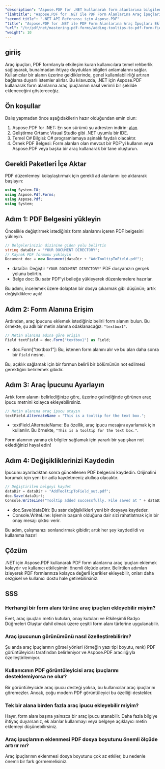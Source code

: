 ```yaml
---
"description": "Aspose.PDF for .NET kullanarak form alanlarına bilgilendirici araç ipuçları ekleyerek PDF formlarınızın kullanılabilirliğini nasıl artırabileceğinizi keşfedin. Bu adım adım kılavuz, süreci adım adım anlatmaktadır."
"linktitle": "Aspose.PDF for .NET ile PDF Form Alanlarına Araç İpuçları Ekleme"
"second_title": ".NET API Referansı için Aspose.PDF"
"title": "Aspose.PDF for .NET ile PDF Form Alanlarına Araç İpuçları Ekleme"
"url": "/tr/pdf/net/mastering-pdf-forms/adding-tooltips-to-pdf-form-fields/"
"weight": 10
---
```


## giriiş

Araç ipuçları, PDF formlarıyla etkileşim kuran kullanıcılara temel rehberlik sağlayarak, bunalmadan ihtiyaç duydukları bilgileri anlamalarını sağlar. Kullanıcılar bir alanın üzerine geldiklerinde, genel kullanılabilirliği artıran bağlama duyarlı istemler alırlar. Bu kılavuzda, .NET için Aspose.PDF kullanarak form alanlarına araç ipuçlarının nasıl verimli bir şekilde ekleneceğini göstereceğiz.

## Ön koşullar

Dalış yapmadan önce aşağıdakilerin hazır olduğundan emin olun:

1. Aspose.PDF for .NET: En son sürümü şu adresten indirin: [alan](https://releases.aspose.com/pdf/net/).
2. Geliştirme Ortamı: Visual Studio gibi .NET uyumlu bir IDE.
3. Temel C# Bilgisi: C# programlamaya aşinalık faydalı olacaktır.
4. Örnek PDF Belgesi: Form alanları olan mevcut bir PDF'yi kullanın veya Aspose.PDF veya başka bir araç kullanarak bir tane oluşturun.

## Gerekli Paketleri İçe Aktar

PDF düzenlemeyi kolaylaştırmak için gerekli ad alanlarını içe aktararak başlayın:

```csharp
using System.IO;
using Aspose.Pdf.Forms;
using Aspose.Pdf;
using System;
```

## Adım 1: PDF Belgesini yükleyin

Öncelikle değiştirmek istediğiniz form alanlarını içeren PDF belgesini yükleyin.

```csharp
// Belgelerinizin dizinine giden yolu belirtin
string dataDir = "YOUR DOCUMENT DIRECTORY";
// Kaynak PDF formunu yükleyin
Document doc = new Document(dataDir + "AddTooltipToField.pdf");
```

- dataDir: Değiştir `"YOUR DOCUMENT DIRECTORY"` PDF dosyanızın gerçek yolunu belirtin.
- Belge doc: Bu satır PDF'yi belleğe yükleyerek düzenlemelere hazırlar.

Bu adımı, incelemek üzere dolaptan bir dosya çıkarmak gibi düşünün; artık değişikliklere açık!

## Adım 2: Form Alanına Erişim

Ardından, araç ipucunu eklemek istediğiniz belirli form alanını bulun. Bu örnekte, şu adlı bir metin alanına odaklanacağız: `"textbox1"`.

```csharp
// Metin alanına adına göre erişin
Field textField = doc.Form["textbox1"] as Field;
```

- doc.Form["textbox1"]: Bu, istenen form alanını alır ve bu alan daha sonra bir `Field` nesne. 

Bu, açıklık sağlamak için bir formun belirli bir bölümünün not edilmesi gerektiğini belirlemek gibidir.

## Adım 3: Araç İpucunu Ayarlayın

Artık form alanını belirlediğinize göre, üzerine gelindiğinde görünen araç ipucu metnini kolayca ekleyebilirsiniz.

```csharp
// Metin alanına araç ipucu atayın
textField.AlternateName = "This is a tooltip for the text box.";
```

- textField.AlternateName: Bu özellik, araç ipucu mesajını ayarlamak için kullanılır. Bu örnekte, `"This is a tooltip for the text box."`.

Form alanının yanına ek bilgiler sağlamak için yararlı bir yapışkan not eklediğinizi hayal edin!

## Adım 4: Değişikliklerinizi Kaydedin

İpucunu ayarladıktan sonra güncellenen PDF belgesini kaydedin. Orijinalini korumak için yeni bir adla kaydetmeniz akıllıca olacaktır.

```csharp
// Değiştirilen belgeyi kaydet
dataDir = dataDir + "AddTooltipToField_out.pdf";
doc.Save(dataDir);
Console.WriteLine("Tooltip added successfully. File saved at " + dataDir);
```

- doc.Save(dataDir): Bu satır değişiklikleri yeni bir dosyaya kaydeder.
- Console.WriteLine: İşlemin başarılı olduğuna dair sizi rahatlatmak için bir onay mesajı çıktısı verir.

Bu adım, çalışmanızı sonlandırmak gibidir; artık her şey kaydedildi ve kullanıma hazır!

## Çözüm

.NET için Aspose.PDF kullanarak PDF form alanlarına araç ipuçları eklemek kolaydır ve kullanıcı etkileşimini önemli ölçüde artırır. Belirtilen adımları izleyerek PDF formlarınıza kolayca değerli içerikler ekleyebilir, onları daha sezgisel ve kullanıcı dostu hale getirebilirsiniz.

## SSS

### Herhangi bir form alanı türüne araç ipuçları ekleyebilir miyim?
Evet, araç ipuçları metin kutuları, onay kutuları ve Etkileşimli Radyo Düğmeleri Oluştur dahil olmak üzere çeşitli form alanı türlerine uygulanabilir.

### Araç ipucunun görünümünü nasıl özelleştirebilirim?
Şu anda araç ipuçlarının görsel yönleri (örneğin yazı tipi boyutu, renk) PDF görüntüleyicisi tarafından belirleniyor ve Aspose.PDF aracılığıyla özelleştirilemiyor.

### Kullanıcının PDF görüntüleyicisi araç ipuçlarını desteklemiyorsa ne olur?
Bir görüntüleyicide araç ipucu desteği yoksa, bu kullanıcılar araç ipuçlarını göremezler. Ancak, çoğu modern PDF görüntüleyici bu özelliği destekler.

### Tek bir alana birden fazla araç ipucu ekleyebilir miyim?
Hayır, form alanı başına yalnızca bir araç ipucu atanabilir. Daha fazla bilgiye ihtiyaç duyarsanız, ek alanlar kullanmayı veya belgeye açıklayıcı metin eklemeyi düşünebilirsiniz.

### Araç ipuçlarının eklenmesi PDF dosya boyutunu önemli ölçüde artırır mı?
Araç ipuçlarının eklenmesi dosya boyutunu çok az etkiler, bu nedenle önemli bir fark görmemelisiniz.